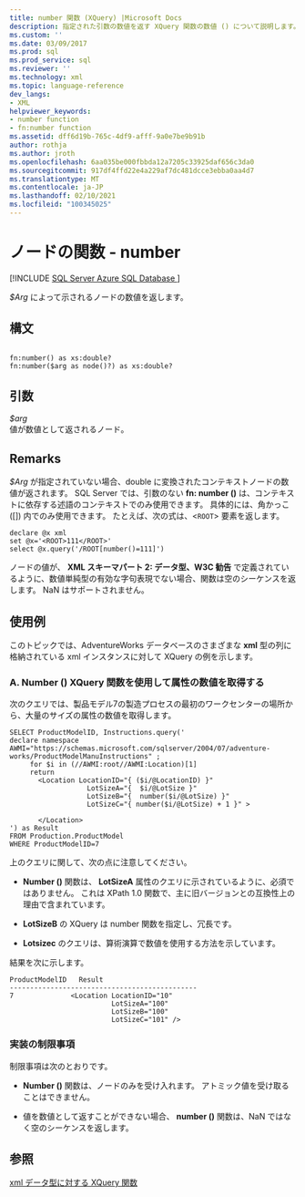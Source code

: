 ```yaml
---
title: number 関数 (XQuery) |Microsoft Docs
description: 指定された引数の数値を返す XQuery 関数の数値 () について説明します。
ms.custom: ''
ms.date: 03/09/2017
ms.prod: sql
ms.prod_service: sql
ms.reviewer: ''
ms.technology: xml
ms.topic: language-reference
dev_langs:
- XML
helpviewer_keywords:
- number function
- fn:number function
ms.assetid: dff6d19b-765c-4df9-afff-9a0e7be9b91b
author: rothja
ms.author: jroth
ms.openlocfilehash: 6aa035be000fbbda12a7205c33925daf656c3da0
ms.sourcegitcommit: 917df4ffd22e4a229af7dc481dcce3ebba0aa4d7
ms.translationtype: MT
ms.contentlocale: ja-JP
ms.lasthandoff: 02/10/2021
ms.locfileid: "100345025"
---
```

# <a name="functions-on-nodes---number"></a>ノードの関数 - number
[!INCLUDE [SQL Server Azure SQL Database ](../includes/applies-to-version/sqlserver.md)]

  *$Arg* によって示されるノードの数値を返します。  
  
## <a name="syntax"></a>構文  
  
```  
  
fn:number() as xs:double?   
fn:number($arg as node()?) as xs:double?  
```  
  
## <a name="arguments"></a>引数  
 *$arg*  
 値が数値として返されるノード。  
  
## <a name="remarks"></a>Remarks  
 *$Arg* が指定されていない場合、double に変換されたコンテキストノードの数値が返されます。 SQL Server では、引数のない **fn: number ()** は、コンテキストに依存する述語のコンテキストでのみ使用できます。 具体的には、角かっこ ([]) 内でのみ使用できます。 たとえば、次の式は、<`ROOT`> 要素を返します。  
  
```  
declare @x xml  
set @x='<ROOT>111</ROOT>'  
select @x.query('/ROOT[number()=111]')  
```  
  
 ノードの値が、 **XML スキーマパート 2: データ型、W3C 勧告** で定義されているように、数値単純型の有効な字句表現でない場合、関数は空のシーケンスを返します。 NaN はサポートされません。  
  
## <a name="examples"></a>使用例  
 このトピックでは、AdventureWorks データベースのさまざまな **xml** 型の列に格納されている xml インスタンスに対して XQuery の例を示します。  
  
### <a name="a-using-the-number-xquery-function-to-retrieve-the-numeric-value-of-an-attribute"></a>A. Number () XQuery 関数を使用して属性の数値を取得する  
 次のクエリでは、製品モデル7の製造プロセスの最初のワークセンターの場所から、大量のサイズの属性の数値を取得します。  
  
```  
SELECT ProductModelID, Instructions.query('  
declare namespace AWMI="https://schemas.microsoft.com/sqlserver/2004/07/adventure-works/ProductModelManuInstructions" ;  
     for $i in (//AWMI:root//AWMI:Location)[1]  
     return   
       <Location LocationID="{ ($i/@LocationID) }"   
                   LotSizeA="{  $i/@LotSize }"  
                   LotSizeB="{  number($i/@LotSize) }"  
                   LotSizeC="{ number($i/@LotSize) + 1 }" >  
  
       </Location>  
') as Result  
FROM Production.ProductModel  
WHERE ProductModelID=7  
```  
  
 上のクエリに関して、次の点に注意してください。  
  
-   **Number ()** 関数は、 **LotSizeA** 属性のクエリに示されているように、必須ではありません。 これは XPath 1.0 関数で、主に旧バージョンとの互換性上の理由で含まれています。  
  
-   **LotSizeB** の XQuery は number 関数を指定し、冗長です。  
  
-   **Lotsizec** のクエリは、算術演算で数値を使用する方法を示しています。  
  
 結果を次に示します。  
  
```  
ProductModelID   Result  
----------------------------------------------  
7              <Location LocationID="10"   
                         LotSizeA="100"   
                         LotSizeB="100"   
                         LotSizeC="101" />  
```  
  
### <a name="implementation-limitations"></a>実装の制限事項  
 制限事項は次のとおりです。  
  
-   **Number ()** 関数は、ノードのみを受け入れます。 アトミック値を受け取ることはできません。  
  
-   値を数値として返すことができない場合、 **number ()** 関数は、NaN ではなく空のシーケンスを返します。  
  
## <a name="see-also"></a>参照  
 [xml データ型に対する XQuery 関数](../xquery/xquery-functions-against-the-xml-data-type.md)  
  
  
